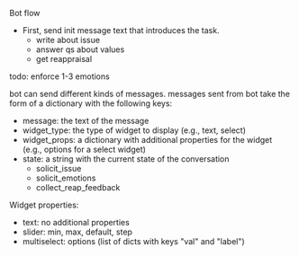 


Bot flow
- First, send init message text that introduces the task.
    - write about issue
    - answer qs about values
    - get reappraisal


todo: enforce 1-3 emotions



bot can send different kinds of messages. messages sent from bot take the form of a dictionary with the following keys:
- message: the text of the message
- widget_type: the type of widget to display (e.g., text, select)
- widget_props: a dictionary with additional properties for the widget (e.g., options for a select widget)
- state: a string with the current state of the conversation 
    - solicit_issue
    - solicit_emotions
    - collect_reap_feedback

Widget properties:
- text: no additional properties
- slider: min, max, default, step
- multiselect: options (list of dicts with keys "val" and "label")
